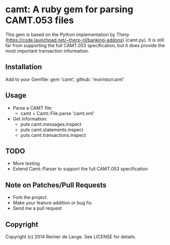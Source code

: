 # camt: A ruby gem for parsing CAMT.053 files

This gem is based on the Python implementation by Therp (https://code.launchpad.net/~therp-nl/banking-addons) (camt.py). It is still far from supporting the full CAMT.053 specification, but it does provide the most important transaction information.

## Installation

Add to your Gemfile: gem 'camt', github: 'moiristo/camt'

## Usage

* Parse a CAMT file:
  * camt = Camt::File.parse 'camt.xml'
* Get information:
  * puts camt.messages.inspect
  * puts camt.statements.inspect
  * puts camt.transactions.inspect

## TODO

* More testing
* Extend Camt::Parser to support the full CAMT.053 specification

## Note on Patches/Pull Requests

* Fork the project.
* Make your feature addition or bug fix.
* Send me a pull request

## Copyright

Copyright (c) 2014 Reinier de Lange. See LICENSE for details.
